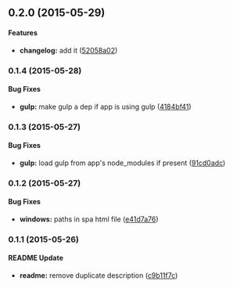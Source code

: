 ## 0.2.0 (2015-05-29)


#### Features

* **changelog:** add it ([52058a02](https://github.com/jyounce/rapid-build/commit/52058a02))


### 0.1.4 (2015-05-28)


#### Bug Fixes

* **gulp:** make gulp a dep if app is using gulp ([4184bf41](https://github.com/jyounce/rapid-build/commit/4184bf41))


### 0.1.3 (2015-05-27)


#### Bug Fixes

* **gulp:** load gulp from app's node_modules if present ([91cd0adc](https://github.com/jyounce/rapid-build/commit/91cd0adc))


### 0.1.2 (2015-05-27)


#### Bug Fixes

* **windows:** paths in spa html file ([e41d7a76](https://github.com/jyounce/rapid-build/commit/e41d7a76))


### 0.1.1 (2015-05-26)


#### README Update

* **readme:** remove duplicate description ([c9b11f7c](https://github.com/jyounce/rapid-build/commit/c9b11f7c))

